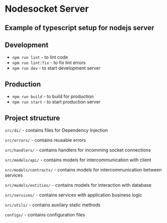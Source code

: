 # Nodesocket Server

## Example of typescript setup for nodejs server

## Development

- `npm run lint` - to lint code
- `npm run lint:fix` - to fix lint errors
- `npm run dev` - to start development server

## Production

- `npm run build` - to build for production
- `npm run start` - to start production server

## Project structure

`src/di/` - contains files for Dependency Injection

`src/errors/` - contains reusable errors

`src/handlers/` - contains handlers for incomming socket connections

`src/models/api/` - contains models for intercommunication with client

`src/models/contracts/` - contains models for intercommunication between services

`src/models/entities/` - contains models for interaction with database

`src/services/` - contains services with application business logic

`src/utils/` - contains auxilary static methods

`configs/` - contains configuration files


